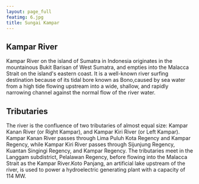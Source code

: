 ```yaml
---
layout: page_full
featimg: 6.jpg
title: Sungai Kampar
---
```


## Kampar River
Kampar River on the island of Sumatra in Indonesia originates in the mountainous Bukit Barisan of West Sumatra, and empties into the Malacca Strait on the island's eastern coast. It is a well-known river surfing destination because of its tidal bore known as Bono,caused by sea water from a high tide flowing upstream into a wide, shallow, and rapidly narrowing channel against the normal flow of the river water.

## Tributaries
The river is the confluence of two tributaries of almost equal size: Kampar Kanan River (or Right Kampar), and Kampar Kiri River (or Left Kampar). Kampar Kanan River passes through Lima Puluh Kota Regency and Kampar Regency, while Kampar Kiri River passes through Sijunjung Regency, Kuantan Singingi Regency, and Kampar Regency. The tributaries meet in the Langgam subdistrict, Pelalawan Regency, before flowing into the Malacca Strait as the Kampar River.Koto Panjang, an artificial lake upstream of the river, is used to power a hydroelectric generating plant with a capacity of 114 MW.

